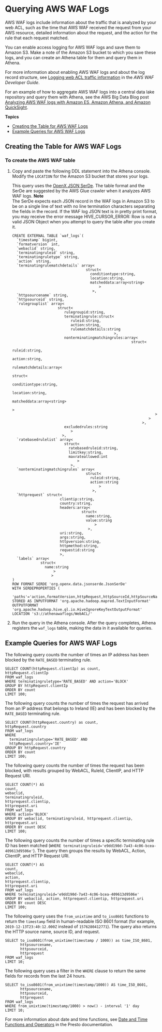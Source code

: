 # Querying AWS WAF Logs<a name="waf-logs"></a>

AWS WAF logs include information about the traffic that is analyzed by your web ACL, such as the time that AWS WAF received the request from your AWS resource, detailed information about the request, and the action for the rule that each request matched\.

You can enable access logging for AWS WAF logs and save them to Amazon S3\. Make a note of the Amazon S3 bucket to which you save these logs, and you can create an Athena table for them and query them in Athena\. 

For more information about enabling AWS WAF logs and about the log record structure, see [Logging web ACL traffic information](https://docs.aws.amazon.com/waf/latest/developerguide/logging.html) in the *AWS WAF Developer Guide*\.

For an example of how to aggregate AWS WAF logs into a central data lake repository and query them with Athena, see the AWS Big Data Blog post [Analyzing AWS WAF logs with Amazon ES, Amazon Athena, and Amazon QuickSight](http://aws.amazon.com/blogs/big-data/analyzing-aws-waf-logs-with-amazon-es-amazon-athena-and-amazon-quicksight/)\.

**Topics**
+ [Creating the Table for AWS WAF Logs](#create-waf-table)
+ [Example Queries for AWS WAF Logs](#query-examples-waf-logs)

## Creating the Table for AWS WAF Logs<a name="create-waf-table"></a>

### To create the AWS WAF table<a name="to-create-the-waf-table"></a>

1. Copy and paste the following DDL statement into the Athena console\. Modify the `LOCATION` for the Amazon S3 bucket that stores your logs\.

   This query uses the [OpenX JSON SerDe](json-serde.md#openx-json-serde)\. The table format and the SerDe are suggested by the AWS Glue crawler when it analyzes AWS WAF logs\.
**Note**  
The SerDe expects each JSON record in the WAF logs in Amazon S3 to be on a single line of text with no line termination characters separating the fields in the record\. If the WAF log JSON text is in pretty print format, you may receive the error message HIVE\_CURSOR\_ERROR: Row is not a valid JSON Object when you attempt to query the table after you create it\.

   ```
   CREATE EXTERNAL TABLE `waf_logs`(
     `timestamp` bigint,
     `formatversion` int,
     `webaclid` string,
     `terminatingruleid` string,
     `terminatingruletype` string,
     `action` string,
     `terminatingrulematchdetails` array<
                                     struct<
                                       conditiontype:string,
                                       location:string,
                                       matcheddata:array<string>
                                           >
                                        >,
     `httpsourcename` string,
     `httpsourceid` string,
     `rulegrouplist` array<
                        struct<
                           rulegroupid:string,
                           terminatingrule:struct<
                              ruleid:string,
                              action:string,
                              rulematchdetails:string
                                                  >,
                           nonterminatingmatchingrules:array<
                                                          struct<
                                                             ruleid:string,
                                                             action:string,
                                                             rulematchdetails:array<
                                                                  struct<
                                                                     conditiontype:string,
                                                                     location:string,
                                                                     matcheddata:array<string>
                                                                        >
                                                                     >
                                                                  >
                                                               >,
                           excludedrules:string
                              >
                          >,
     `ratebasedrulelist` array<
                           struct<
                             ratebasedruleid:string,
                             limitkey:string,
                             maxrateallowed:int
                                 >
                              >,
     `nonterminatingmatchingrules` array<
                                     struct<
                                       ruleid:string,
                                       action:string
                                           >
                                        >,
     `httprequest` struct<
                         clientip:string,
                         country:string,
                         headers:array<
                                   struct<
                                     name:string,
                                     value:string
                                         >
                                      >,
                         uri:string,
                         args:string,
                         httpversion:string,
                         httpmethod:string,
                         requestid:string
                         >,
     `labels` array<
                struct<
                  name:string
                      >
                     >
   )
   ROW FORMAT SERDE 'org.openx.data.jsonserde.JsonSerDe'
   WITH SERDEPROPERTIES (
    'paths'='action,formatVersion,httpRequest,httpSourceId,httpSourceName,nonTerminatingMatchingRules,rateBasedRuleList,ruleGroupList,terminatingRuleId,terminatingRuleMatchDetails,terminatingRuleType,timestamp,webaclId,labels')
   STORED AS INPUTFORMAT 'org.apache.hadoop.mapred.TextInputFormat'
   OUTPUTFORMAT 'org.apache.hadoop.hive.ql.io.HiveIgnoreKeyTextOutputFormat'
   LOCATION 's3://athenawaflogs/WebACL/'
   ```

1. Run the query in the Athena console\. After the query completes, Athena registers the `waf_logs` table, making the data in it available for queries\.

## Example Queries for AWS WAF Logs<a name="query-examples-waf-logs"></a>

The following query counts the number of times an IP address has been blocked by the `RATE_BASED` terminating rule\.

```
SELECT COUNT(httpRequest.clientIp) as count,
httpRequest.clientIp
FROM waf_logs
WHERE terminatingruletype='RATE_BASED' AND action='BLOCK'
GROUP BY httpRequest.clientIp
ORDER BY count 
LIMIT 100;
```

The following query counts the number of times the request has arrived from an IP address that belongs to Ireland \(IE\) and has been blocked by the `RATE_BASED` terminating rule\.

```
SELECT COUNT(httpRequest.country) as count,
httpRequest.country
FROM waf_logs
WHERE 
  terminatingruletype='RATE_BASED' AND 
  httpRequest.country='IE'
GROUP BY httpRequest.country
ORDER BY count
LIMIT 100;
```

The following query counts the number of times the request has been blocked, with results grouped by WebACL, RuleId, ClientIP, and HTTP Request URI\.

```
SELECT COUNT(*) AS
count,
webaclid,
terminatingruleid,
httprequest.clientip,
httprequest.uri
FROM waf_logs
WHERE action='BLOCK'
GROUP BY webaclid, terminatingruleid, httprequest.clientip, httprequest.uri
ORDER BY count DESC
LIMIT 100;
```

The following query counts the number of times a specific terminating rule ID has been matched \(`WHERE terminatingruleid='e9dd190d-7a43-4c06-bcea-409613d9506e'`\)\. The query then groups the results by WebACL, Action, ClientIP, and HTTP Request URI\.

```
SELECT COUNT(*) AS
count,
webaclid,
action,
httprequest.clientip,
httprequest.uri
FROM waf_logs
WHERE terminatingruleid='e9dd190d-7a43-4c06-bcea-409613d9506e'
GROUP BY webaclid, action, httprequest.clientip, httprequest.uri
ORDER BY count DESC
LIMIT 100;
```

The following query uses the `from_unixtime` and `to_iso8601` functions to return the `timestamp` field in human\-readable ISO 8601 format \(for example, `2019-12-13T23:40:12.000Z` instead of `1576280412771`\)\. The query also returns the HTTP source name, source ID, and request\. 

```
SELECT to_iso8601(from_unixtime(timestamp / 1000)) as time_ISO_8601,
       httpsourcename,
       httpsourceid,
       httprequest
FROM waf_logs
LIMIT 10;
```

The following query uses a filter in the `WHERE` clause to return the same fields for records from the last 24 hours\.

```
SELECT to_iso8601(from_unixtime(timestamp/1000)) AS time_ISO_8601, 
       httpsourcename, 
       httpsourceid, 
       httprequest 
FROM waf_logs
WHERE from_unixtime(timestamp/1000) > now() - interval '1' day
LIMIT 10;
```

For more information about date and time functions, see [Date and Time Functions and Operators](https://prestodb.io/docs/0.217/functions/datetime.html) in the Presto documentation\.